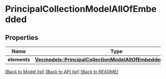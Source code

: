 # PrincipalCollectionModelAllOfEmbedded

## Properties

Name | Type | Description | Notes
------------ | ------------- | ------------- | -------------
**elements** | [**Vec<models::PrincipalCollectionModelAllOfEmbeddedElementsInner>**](PrincipalCollectionModel_allOf__embedded_elements_inner.md) |  | 

[[Back to Model list]](../README.md#documentation-for-models) [[Back to API list]](../README.md#documentation-for-api-endpoints) [[Back to README]](../README.md)


